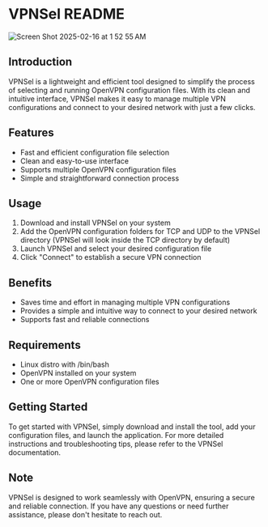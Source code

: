 VPNSel README
===============
![Screen Shot 2025-02-16 at 1 52 55 AM](https://github.com/user-attachments/assets/a8113702-7cad-4141-9ff2-f7477ac1154a)

Introduction
------------

VPNSel is a lightweight and efficient tool designed to simplify the process of selecting and running OpenVPN configuration files. With its clean and intuitive interface, VPNSel makes it easy to manage multiple VPN configurations and connect to your desired network with just a few clicks.

Features
--------

* Fast and efficient configuration file selection
* Clean and easy-to-use interface
* Supports multiple OpenVPN configuration files
* Simple and straightforward connection process

Usage
-----

1. Download and install VPNSel on your system
2. Add the OpenVPN configuration folders for TCP and UDP to the VPNSel directory
 (VPNSel will look inside the TCP directory by default)
3. Launch VPNSel and select your desired configuration file
4. Click "Connect" to establish a secure VPN connection

Benefits
--------

* Saves time and effort in managing multiple VPN configurations
* Provides a simple and intuitive way to connect to your desired network
* Supports fast and reliable connections

Requirements
------------
* Linux distro with /bin/bash
* OpenVPN installed on your system
* One or more OpenVPN configuration files

Getting Started
---------------

To get started with VPNSel, simply download and install the tool, add your configuration files, and launch the application. For more detailed instructions and troubleshooting tips, please refer to the VPNSel documentation.

Note
----

VPNSel is designed to work seamlessly with OpenVPN, ensuring a secure and reliable connection. If you have any questions or need further assistance, please don't hesitate to reach out.
